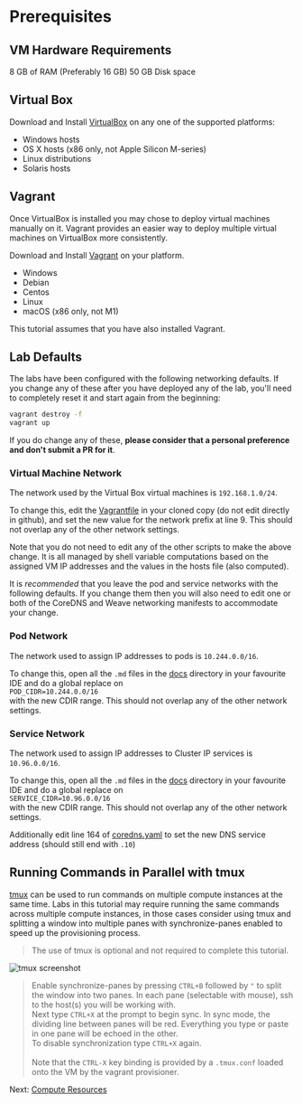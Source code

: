 # Prerequisites

## VM Hardware Requirements

8 GB of RAM (Preferably 16 GB)
50 GB Disk space

## Virtual Box

Download and Install [VirtualBox](https://www.virtualbox.org/wiki/Downloads) on any one of the supported platforms:

 - Windows hosts
 - OS X hosts (x86 only, not Apple Silicon M-series)
 - Linux distributions
 - Solaris hosts

## Vagrant

Once VirtualBox is installed you may chose to deploy virtual machines manually on it.
Vagrant provides an easier way to deploy multiple virtual machines on VirtualBox more consistently.

Download and Install [Vagrant](https://www.vagrantup.com/) on your platform.

- Windows
- Debian
- Centos
- Linux
- macOS (x86 only, not M1)

This tutorial assumes that you have also installed Vagrant.


## Lab Defaults

The labs have been configured with the following networking defaults. If you change any of these after you have deployed any of the lab, you'll need to completely reset it and start again from the beginning:

```bash
vagrant destroy -f
vagrant up
```

If you do change any of these, **please consider that a personal preference and don't submit a PR for it**.

### Virtual Machine Network

The network used by the Virtual Box virtual machines is `192.168.1.0/24`.

To change this, edit the [Vagrantfile](../vagrant/Vagrantfile) in your cloned copy (do not edit directly in github), and set the new value for the network prefix at line 9. This should not overlap any of the other network settings.

Note that you do not need to edit any of the other scripts to make the above change. It is all managed by shell variable computations based on the assigned VM  IP  addresses and the values in the hosts file (also computed).

It is *recommended* that you leave the pod and service networks with the following defaults. If you change them then you will also need to edit one or both of the CoreDNS and Weave networking manifests to accommodate your change.

### Pod Network

The network used to assign IP addresses to pods is `10.244.0.0/16`.

To change this, open all the `.md` files in the [docs](../docs/) directory in your favourite IDE and do a global replace on<br>
`POD_CIDR=10.244.0.0/16`<br>
with the new CDIR range.  This should not overlap any of the other network settings.

### Service Network

The network used to assign IP addresses to Cluster IP services is `10.96.0.0/16`.

To change this, open all the `.md` files in the [docs](../docs/) directory in your favourite IDE and do a global replace on<br>
`SERVICE_CIDR=10.96.0.0/16`<br>
with the new CDIR range.  This should not overlap any of the other network settings.

Additionally edit line 164 of [coredns.yaml](../deployments/coredns.yaml) to set the new DNS service address (should still end with `.10`)

## Running Commands in Parallel with tmux

[tmux](https://github.com/tmux/tmux/wiki) can be used to run commands on multiple compute instances at the same time. Labs in this tutorial may require running the same commands across multiple compute instances, in those cases consider using tmux and splitting a window into multiple panes with synchronize-panes enabled to speed up the provisioning process.

> The use of tmux is optional and not required to complete this tutorial.

![tmux screenshot](images/tmux-screenshot.png)

> Enable synchronize-panes by pressing `CTRL+B` followed by `"` to split the window into two panes. In each pane (selectable with mouse), ssh to the host(s) you will be working with.</br>Next type `CTRL+X` at the prompt to begin sync. In sync mode, the dividing line between panes will be red. Everything you type or paste in one pane will be echoed in the other.<br>To disable synchronization type `CTRL+X` again.</br></br>Note that the `CTRL-X` key binding is provided by a `.tmux.conf` loaded onto the VM by the vagrant provisioner.

Next: [Compute Resources](02-compute-resources.md)

